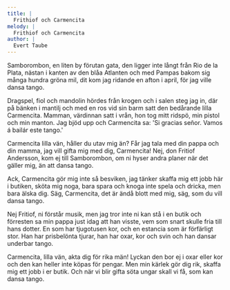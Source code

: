```yaml
---
title: |
  Frithiof och Carmencita
melody: |
  Frithiof och Carmencita
author: |
  Evert Taube
---
```

Samborombon, en liten by förutan gata, 
den ligger inte långt från Rio de la Plata, 
nästan i kanten av den blåa Atlanten 
och med Pampas bakom sig 
många hundra gröna mil, 
dit kom jag ridande en afton i april, 
för jag ville dansa tango. 

Dragspel, fiol och mandolin 
hördes från krogen och i salen steg jag in, 
där på bänken i mantilj 
och med en ros vid sin barm
satt den bedårande lilla Carmencita. 
Mamman, värdinnan satt i vrån, 
hon tog mitt ridspö, min pistol och min manton. 
Jag bjöd upp och Carmencita sa: 
'Si gracias señor. Vamos á bailár este tango.' 

Carmencita lilla vän, håller du utav mig än? 
Får jag tala med din pappa och din mamma, 
jag vill gifta mig med dig, Carmencita! 
Nej, don Fritiof Andersson, kom ej till Samborombon, 
om ni hyser andra planer när det gäller mig, 
än att dansa tango. 

Ack, Carmencita gör mig inte så besviken, 
jag tänker skaffa mig ett jobb här i butiken, 
sköta mig noga, bara spara och knoga 
inte spela och dricka, men bara älska dig. 
Säg, Carmencita, det är ändå blott med mig, 
säg, som du vill dansa tango. 

Nej Fritiof, ni förstår musik, 
men jag tror inte ni kan stå i en butik 
och förresten sa min pappa just idag att han visste, 
vem som snart skulle fria till hans dotter. 
En som har tjugotusen kor, 
och en estancia som är förfärligt stor. 
Han har prisbelönta tjurar, 
han har oxar, kor och svin 
och han dansar underbar tango. 

Carmencita, lilla vän, akta dig för rika män! 
Lyckan den bor ej i oxar eller kor 
och den kan heller inte köpas för pengar. 
Men min kärlek gör dig rik, 
skaffa mig ett jobb i er butik. 
Och när vi blir gifta söta ungar skall vi få, 
som kan dansa tango.